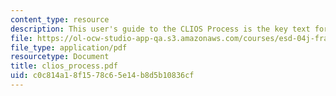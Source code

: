 ```yaml
---
content_type: resource
description: This user's guide to the CLIOS Process is the key text for the course.
file: https://ol-ocw-studio-app-qa.s3.amazonaws.com/courses/esd-04j-frameworks-and-models-in-engineering-systems-engineering-system-design-spring-2007/c0c814a18f1578c65e14b8d5b10836cf_clios_process.pdf
file_type: application/pdf
resourcetype: Document
title: clios_process.pdf
uid: c0c814a1-8f15-78c6-5e14-b8d5b10836cf
---
```

